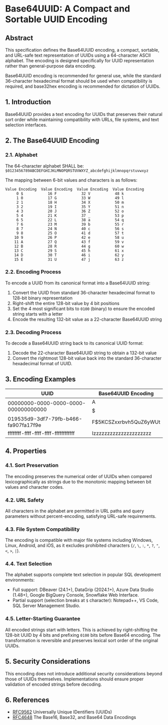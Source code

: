 # Base64UUID: A Compact and Sortable UUID Encoding

## Abstract

This specification defines the Base64UUID encoding, a compact, sortable, and URL-safe text representation of UUIDs using a 64-character ASCII alphabet. The encoding is designed specifically for UUID representation rather than general-purpose data encoding.

Base64UUID encoding is recommended for general use, while the standard 36-character hexadecimal format should be used when compatibility is required, and base32hex encoding is recommended for dictation of UUIDs.

## 1. Introduction

Base64UUID provides a text encoding for UUIDs that preserves their natural sort order while maintaining compatibility with URLs, file systems, and text selection interfaces.

## 2. The Base64UUID Encoding

### 2.1. Alphabet

The 64-character alphabet SHALL be:
`$0123456789ABCDEFGHIJKLMNOPQRSTUVWXYZ_abcdefghijklmnopqrstuvwxyz`

The mapping between 6-bit values and characters is as follows:
```
Value Encoding  Value Encoding  Value Encoding  Value Encoding
     0 $           16 F           32 V           48 k
     1 0           17 G           33 W           49 l
     2 1           18 H           34 X           50 m
     3 2           19 I           35 Y           51 n
     4 3           20 J           36 Z           52 o
     5 4           21 K           37 _           53 p
     6 5           22 L           38 a           54 q
     7 6           23 M           39 b           55 r
     8 7           24 N           40 c           56 s
     9 8           25 O           41 d           57 t
    10 9           26 P           42 e           58 u
    11 A           27 Q           43 f           59 v
    12 B           28 R           44 g           60 w
    13 C           29 S           45 h           61 x
    14 D           30 T           46 i           62 y
    15 E           31 U           47 j           63 z
```

### 2.2. Encoding Process

To encode a UUID from its canonical format into a Base64UUID string:
1. Convert the UUID from standard 36-character hexadecimal format to 128-bit binary representation
2. Right-shift the entire 128-bit value by 4 bit positions
3. Set the 4 most significant bits to `0100` (binary) to ensure the encoded string starts with a letter
4. Encode the resulting 132-bit value as a 22-character Base64UUID string

### 2.3. Decoding Process

To decode a Base64UUID string back to its canonical UUID format:
1. Decode the 22-character Base64UUID string to obtain a 132-bit value
2. Convert the rightmost 128-bit value back into the standard 36-character hexadecimal format of UUID.

## 3. Encoding Examples

| UUID                                      | Base64UUID Encoding       |
| ----------------------------------------- | ------------------------- |
| 00000000-0000-0000-0000-000000000000     | A$$$$$$$$$$$$$$$$$$$$$    |
| 019535d9-3df7-79fb-b466-fa907fa17f9e     | F$5KCSZxxrbvh5QuZ6yWUt  |
| ffffffff-ffff-ffff-ffff-ffffffffffff      | Izzzzzzzzzzzzzzzzzzzzz    |

## 4. Properties

### 4.1. Sort Preservation

The encoding preserves the numerical order of UUIDs when compared lexicographically as strings due to the monotonic mapping between bit values and character codes.

### 4.2. URL Safety

All characters in the alphabet are permitted in URL paths and query parameters without percent-encoding, satisfying URL-safe requirements.

### 4.3. File System Compatibility

The encoding is compatible with major file systems including Windows, Linux, Android, and iOS, as it excludes prohibited characters (`/`, `\`, `:`, `*`, `?`, `"`, `<`, `>`, `|`).

### 4.4. Text Selection

The alphabet supports complete text selection in popular SQL development environments:
- Full support: DBeaver (24.1+), DataGrip (2024.1+), Azure Data Studio (1.48+), Google BigQuery Console, Snowflake Web Interface.
- Partial support (selection breaks at `$` character): Notepad++, VS Code, SQL Server Management Studio.

### 4.5. Letter-Starting Guarantee

All encoded strings start with letters. This is achieved by right-shifting the 128-bit UUID by 4 bits and prefixing `0100` bits before Base64 encoding. The transformation is reversible and preserves lexical sort order of the original UUIDs.

## 5. Security Considerations

This encoding does not introduce additional security considerations beyond those of UUIDs themselves. Implementations should ensure proper validation of encoded strings before decoding.

## 6. References

- [RFC9562](https://datatracker.ietf.org/doc/html/rfc9562) Universally Unique IDentifiers (UUIDs)
- [RFC4648](https://datatracker.ietf.org/doc/rfc4648/) The Base16, Base32, and Base64 Data Encodings


